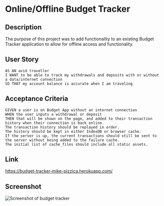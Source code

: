 # Online/Offline Budget Tracker
## Description
The purpose of this project was to add functionality to an existing Budget Tracker application to allow for offline access and functionality.

## User Story
```
AS AN avid traveller
I WANT to be able to track my withdrawals and deposits with or without a data/internet connection
SO THAT my account balance is accurate when I am traveling
```

## Acceptance Criteria
```
GIVEN a user is on Budget App without an internet connection
WHEN the user inputs a withdrawal or deposit
THEN that will be shown on the page, and added to their transaction history when their connection is back online.
The transaction history should be replayed in order.
The history should be kept in either IndexDB or browser cache.
If the server is up, the current transactions should still be sent to the server without being added to the failure cache.
The initial list of cache_files should include all static assets.
```

## Link
https://budget-tracker-mike-pizzica.herokuapp.com/

## Screenshot
![Screenshot of budget tracker](./assets/screenshot-workout-tracker.png)
